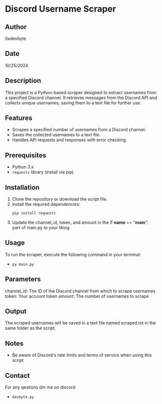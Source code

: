 # Discord Username Scraper

## Author
0xdevbyte

## Date
10/25/2024

## Description
This project is a Python-based scraper designed to extract usernames from a specified Discord channel. It retrieves messages from the Discord API and collects unique usernames, saving them to a text file for further use.

## Features
- Scrapes a specified number of usernames from a Discord channel.
- Saves the collected usernames to a text file.
- Handles API requests and responses with error checking.

## Prerequisites
- Python 3.x
- `requests` library (install via pip)

## Installation
1. Clone the repository or download the script file.
2. Install the required dependencies:
   ```bash
   pip install requests
3. Update the channel_id, token, and amount in the if __name__ == "__main__": part of main.py to your liking

## Usage
To run the scraper, execute the following command in your terminal:
- `py main.py`

## Parameters
channel_id: The ID of the Discord channel from which to scrape usernames
token: Your account token
amount: The number of usernames to scrape

## Output
The scraped usernames will be saved in a text file named scraped.txt in the same folder as the script.

## Notes
- Be aware of Discord's rate limits and terms of service when using this script

## Contact
For any qestions dm me on discord 
- `devbyte.py`
